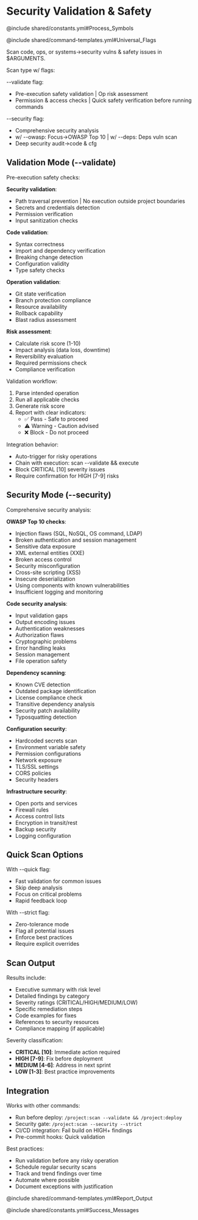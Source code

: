# Security Validation & Safety

@include shared/constants.yml#Process_Symbols

@include shared/command-templates.yml#Universal_Flags

Scan code, ops, or systems→security vulns & safety issues in $ARGUMENTS.

Scan type w/ flags:

--validate flag:
- Pre-execution safety validation | Op risk assessment
- Permission & access checks | Quick safety verification before running commands

--security flag:
- Comprehensive security analysis
- w/ --owasp: Focus→OWASP Top 10 | w/ --deps: Deps vuln scan
- Deep security audit→code & cfg

## Validation Mode (--validate)

Pre-execution safety checks:

**Security validation**:
- Path traversal prevention | No execution outside project boundaries
- Secrets and credentials detection
- Permission verification
- Input sanitization checks

**Code validation**:
- Syntax correctness
- Import and dependency verification
- Breaking change detection
- Configuration validity
- Type safety checks

**Operation validation**:
- Git state verification
- Branch protection compliance
- Resource availability
- Rollback capability
- Blast radius assessment

**Risk assessment**:
- Calculate risk score (1-10)
- Impact analysis (data loss, downtime)
- Reversibility evaluation
- Required permissions check
- Compliance verification

Validation workflow:
1. Parse intended operation
2. Run all applicable checks
3. Generate risk score
4. Report with clear indicators:
   - ✅ Pass - Safe to proceed
   - ⚠️ Warning - Caution advised
   - ❌ Block - Do not proceed

Integration behavior:
- Auto-trigger for risky operations
- Chain with execution: scan --validate && execute
- Block CRITICAL [10] severity issues
- Require confirmation for HIGH [7-9] risks

## Security Mode (--security)

Comprehensive security analysis:

**OWASP Top 10 checks**:
- Injection flaws (SQL, NoSQL, OS command, LDAP)
- Broken authentication and session management
- Sensitive data exposure
- XML external entities (XXE)
- Broken access control
- Security misconfiguration
- Cross-site scripting (XSS)
- Insecure deserialization
- Using components with known vulnerabilities
- Insufficient logging and monitoring

**Code security analysis**:
- Input validation gaps
- Output encoding issues
- Authentication weaknesses
- Authorization flaws
- Cryptographic problems
- Error handling leaks
- Session management
- File operation safety

**Dependency scanning**:
- Known CVE detection
- Outdated package identification
- License compliance check
- Transitive dependency analysis
- Security patch availability
- Typosquatting detection

**Configuration security**:
- Hardcoded secrets scan
- Environment variable safety
- Permission configurations
- Network exposure
- TLS/SSL settings
- CORS policies
- Security headers

**Infrastructure security**:
- Open ports and services
- Firewall rules
- Access control lists
- Encryption in transit/rest
- Backup security
- Logging configuration

## Quick Scan Options

With --quick flag:
- Fast validation for common issues
- Skip deep analysis
- Focus on critical problems
- Rapid feedback loop

With --strict flag:
- Zero-tolerance mode
- Flag all potential issues
- Enforce best practices
- Require explicit overrides

## Scan Output

Results include:
- Executive summary with risk level
- Detailed findings by category
- Severity ratings (CRITICAL/HIGH/MEDIUM/LOW)
- Specific remediation steps
- Code examples for fixes
- References to security resources
- Compliance mapping (if applicable)

Severity classification:
- **CRITICAL [10]**: Immediate action required
- **HIGH [7-9]**: Fix before deployment
- **MEDIUM [4-6]**: Address in next sprint
- **LOW [1-3]**: Best practice improvements

## Integration

Works with other commands:
- Run before deploy: `/project:scan --validate && /project:deploy`
- Security gate: `/project:scan --security --strict`
- CI/CD integration: Fail build on HIGH+ findings
- Pre-commit hooks: Quick validation

Best practices:
- Run validation before any risky operation
- Schedule regular security scans
- Track and trend findings over time
- Automate where possible
- Document exceptions with justification

@include shared/command-templates.yml#Report_Output

@include shared/constants.yml#Success_Messages